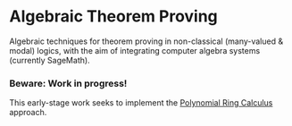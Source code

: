 # Algebraic Theorem Proving
Algebraic techniques for theorem proving in non-classical (many-valued &amp; modal) logics, with the aim of integrating computer algebra systems (currently SageMath).

### Beware: Work in progress!
This early-stage work seeks to implement the [Polynomial Ring Calculus](https://ieeexplore.ieee.org/document/1423156) approach.
